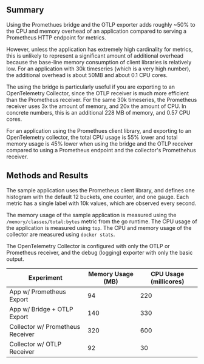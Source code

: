 ## Summary

Using the Promethues bridge and the OTLP exporter adds roughly ~50% to the CPU and memory overhead of an application compared to serving a Prometheus HTTP endpoint for metrics.

However, unless the application has extremely high cardinality for metrics, this is unlikely to represent a significant amount of additional overhead because the base-line memory consumption of client libraries is relatively low. For an application with 30k timeseries (which is a very high number), the additional overhead is about 50MB and about 0.1 CPU cores.

The using the bridge is particularly useful if you are exporting to an OpenTelemetry Collector, since the OTLP receiver is much more efficient than the Prometheus receiver. For the same 30k timeseries, the Prometheus receiver uses 3x the amount of memory, and 20x the amount of CPU. In concrete numbers, this is an additional 228 MB of memory, and 0.57 CPU cores.

For an application using the Promethues client library, and exporting to an OpenTelemetry collector, the total CPU usage is 55% lower and total memory usage is 45% lower when using the bridge and the OTLP receiver compared to using a Prometheus endpoint and the collector's Promethehus receiver.

## Methods and Results

The sample application uses the Prometheus client library, and defines one histogram with the default 12 buckets, one counter, and one gauge. Each metric has a single label with 10k values, which are observed every second.

The memory usage of the sample application is measured using the `/memory/classes/total:bytes` metric from the go runtime. The CPU usage of the application is measured using `top`. The CPU and memory usage of the collector are measured using `docker stats`.

The OpenTelemetry Collector is configured with only the OTLP or Prometheus receiver, and the debug (logging) exporter with only the basic output.

| Experiment | Memory Usage (MB) | CPU Usage (millicores) |
|---|---|---|
| App w/ Prometheus Export | 94 | 220 |
| App w/ Bridge + OTLP Export | 140 | 330 |
| Collector w/ Prometheus Receiver | 320 | 600  |
| Collector w/ OTLP Receiver | 92  | 30 |
